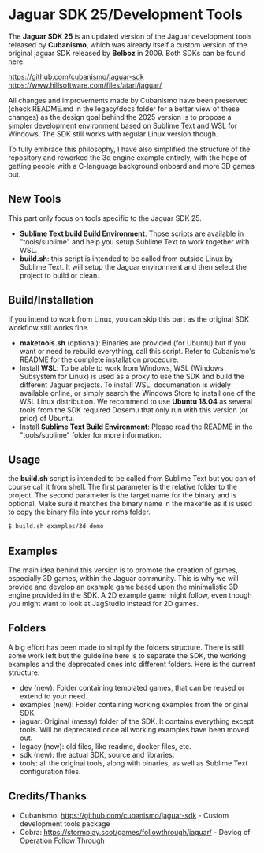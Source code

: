 # Jaguar SDK 25/Development Tools

The **Jaguar SDK 25** is an updated version of the Jaguar development tools released by **Cubanismo**, which was already itself a custom version of the original jaguar SDK released by **Belboz** in 2009. Both SDKs can be found here:

https://github.com/cubanismo/jaguar-sdk
https://www.hillsoftware.com/files/atari/jaguar/

All changes and improvements made by Cubanismo have been preserved (check README.md in the legacy/docs folder for a better view of these changes) as the design goal behind the 2025 version is to propose a simpler development environment based on Sublime Text and WSL for Windows. The SDK still works with regular Linux version though.

To fully embrace this philosophy, I have also simplified the structure of the repository and reworked the 3d engine example entirely, with the hope of getting people with a C-language background onboard and more 3D games out.

## New Tools

This part only focus on tools specific to the Jaguar SDK 25.

* **Sublime Text build Build Environment**: Those scripts are available in "tools/sublime" and help you setup Sublime Text to work together with WSL. 
* **build.sh**: this script is intended to be called from outside Linux by Sublime Text. It will setup the Jaguar environment and then select the project to build or clean.

## Build/Installation

If you intend to work from Linux, you can skip this part as the original SDK workflow still works fine.

* **maketools.sh** (optional): Binaries are provided (for Ubuntu) but if you want or need to rebuild everything, call this script. Refer to Cubanismo's README for the complete installation procedure.
* Install **WSL**: To be able to work from Windows, WSL (Windows Subsystem for Linux) is used as a proxy to use the SDK and build the different Jaguar projects. To install WSL, documenation is widely available online, or simply search the Windows Store to install one of the WSL Linux distribution. We recommend to use **Ubuntu 18.04** as several tools from the SDK required Dosemu that only run with this version (or prior) of Ubuntu.
* Install **Sublime Text Build Environment**: Please read the README in the "tools/sublime" folder for more information.

## Usage

the **build.sh** script is intended to be called from Sublime Text but you can of course call it from shell. The first parameter is the relative folder to the project. The second parameter is the target name for the binary and is optional. Make sure it matches the binary name in the makefile as it is used to copy the binary file into your roms folder.

````sh
$ build.sh examples/3d demo
````

## Examples

The main idea behind this version is to promote the creation of games, especially 3D games, within the Jaguar community. This is why we will provide and develop an example game based upon the minimalistic 3D engine provided in the SDK. A 2D example game might follow, even though you might want to look at JagStudio instead for 2D games.

## Folders

A big effort has been made to simplify the folders structure. There is still some work left but the guideline here is to separate the SDK, the working examples and the deprecated ones into different folders. Here is the current structure:

* dev (new): Folder containing templated games, that can be reused or extend to your need.
* examples (new): Folder containing working examples from the original SDK.
* jaguar: Original (messy) folder of the SDK. It contains everything except tools. Will be deprecated once all working examples have been moved out.
* legacy (new): old files, like readme, docker files, etc.
* sdk (new): the actual SDK, source and libraries.
* tools: all the original tools, along with binaries, as well as Sublime Text configuration files.

## Credits/Thanks

* Cubanismo: https://github.com/cubanismo/jaguar-sdk - Custom development tools package
* Cobra: https://stormplay.scot/games/followthrough/jaguar/ - Devlog of Operation Follow Through
